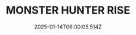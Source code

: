 ---
title: "MONSTER HUNTER RISE"
id: 1446780
date: 2025-01-14T06:00:05.514Z
link: games/steam/recent/monster-hunter-rise
image: http://media.steampowered.com/steamcommunity/public/images/apps/1446780/560dd364b52075b783424961a43c01f9b69fde15.jpg
playtime_2weeks: 30
playtime_forever: 30
playtime_windows_forever: 0
playtime_mac_forever: 0
playtime_linux_forever: 30
playtime_deck_forever: 30
---
